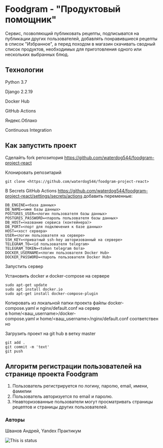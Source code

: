 # Foodgram - "Продуктовый помощник"

Сервис, позволяющий публиковать рецепты, подписыватся на публикации других пользователей,
добавлять понравившиеся рецепты в список "Избранное", а перед походом в магазин скачивать
 сводный список продуктов, необходимых для приготовления одного или нескольких выбранных блюд.

## Технологии

Python 3.7

Django 2.2.19

Docker Hub

GitHub Actions

Яндекс.Облако

Continuous Integration

## Как запустить проект

Сделайть fork репозитория <https://github.com/waterdog544/foodgram-project-react>

Клонировать репозитарий

```text
git clone <https://github.com/waterdog544/foodgram-project-react>
```

В Secrets GitHub Actions
<https://github.com/waterdog544/foodgram-project-react/settings/secrets/actions> добавить переменные:

```text
DB_ENGINE=<база данных>
DB_NAME=<имя базы данных>
POSTGRES_USER=<логин пользователя базы данных>
POSTGRES_PASSWORD=<пароль пользователя базы данных>
DB_HOST=<название сервиса (контейнера)>
DB_PORT=<порт для подключения к базе данных>
HOST=<хост сервера>
USER=<логин пользователя на сервере>
SSH_KEY=<приватный ssh-key авторизованный на сервере>
TELEGRAM_TO=<id пользователя telegram>
TELEGRAM_TOKEN=<token telegram бота>
DOCKER_USERNAME=<логин пользователя Docker Hub>
DOCKER_PASSWORD=<пароль пользователя Docker Hub>
```

Запустить сервер

Установить docker и docker-compose на сервере

```text
sudo apt-get update
sudo apt install docker.io
sudo apt-get install docker-compose-plugin
```

Копировать из локальной папки проекта файлы docker-compose.yaml и nginx/default.conf на сервер в home/<ваш_username>/docker-compose.yaml и home/<ваш_username>/nginx/default.conf соответственно

Загрузить проект на git hub в ветку master

```text
git add .
git commit -m 'text'
git push
```

## Алгоритм регистрации пользователей на странице проекта Foodgram

1. Пользователь регистрируется по логину, паролю, email, имени, фамилии
2. Пользователь авторизуется по email  и паролю.
3. Неавторизованные пользователи могут просматривать страницы рецептов и страницы других пользователей.

### Авторы

Шванов Андрей, Yandex Практикум

![This is status](https://github.com/waterdog544/foodgram-project-react/actions/workflows/main.yml/badge.svg?status)
